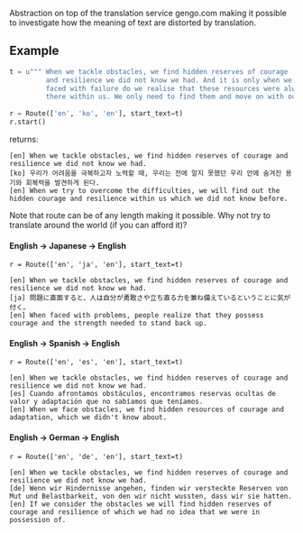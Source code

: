 Abstraction on top of the translation service gengo.com making it possible to investigate how the meaning of text are distorted by translation.

Example
-------

``` python
t = u""" When we tackle obstacles, we find hidden reserves of courage 
         and resilience we did not know we had. And it is only when we are 
         faced with failure do we realise that these resources were always 
         there within us. We only need to find them and move on with our lives. """
           
r = Route(['en', 'ko', 'en'], start_text=t)
r.start()
```
returns:

```
[en] When we tackle obstacles, we find hidden reserves of courage and resilience we did not know we had.
[ko] 우리가 어려움을 극복하고자 노력할 때, 우리는 전에 알지 못했던 우리 안에 숨겨진 용기와 회복력을 발견하게 된다.
[en] When we try to overcome the difficulties, we will find out the hidden courage and resilience within us which we did not know before.
```

Note that route can be of any length making it possible. Why not try to translate around the world (if you can afford it)?

#### English -> Japanese -> English

`r = Route(['en', 'ja', 'en'], start_text=t)`

```
[en] When we tackle obstacles, we find hidden reserves of courage and resilience we did not know we had.
[ja] 問題に直面すると、人は自分が勇敢さや立ち直る力を兼ね備えているということに気が付く。
[en] When faced with problems, people realize that they possess courage and the strength needed to stand back up. 
```
#### English -> Spanish -> English

`r = Route(['en', 'es', 'en'], start_text=t)`
 
```
[en] When we tackle obstacles, we find hidden reserves of courage and resilience we did not know we had.
[es] Cuando afrontamos obstáculos, encontramos reservas ocultas de valor y adaptación que no sabíamos que teníamos.
[en] When we face obstacles, we find hidden resources of courage and adaptation, which we didn't know about.
```
#### English -> German -> English

`r = Route(['en', 'de', 'en'], start_text=t)`

```
[en] When we tackle obstacles, we find hidden reserves of courage and resilience we did not know we had.
[de] Wenn wir Hindernisse angehen, finden wir versteckte Reserven von Mut und Belastbarkeit, von den wir nicht wussten, dass wir sie hatten.
[en] If we consider the obstacles we will find hidden reserves of courage and resilience of which we had no idea that we were in possession of.
```
